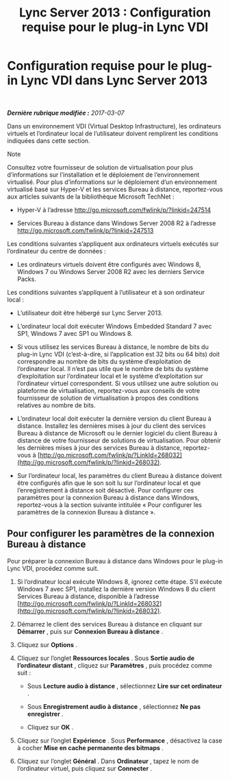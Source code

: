 ﻿---
title: 'Lync Server 2013 : Configuration requise pour le plug-in Lync VDI'
TOCTitle: Configuration requise pour le plug-in Lync VDI
ms:assetid: da25a976-7624-4dfc-b332-9c4db4ee78da
ms:mtpsurl: https://technet.microsoft.com/fr-fr/library/JJ205304(v=OCS.15)
ms:contentKeyID: 49299025
ms.date: 03/07/2017
mtps_version: v=OCS.15
ms.translationtype: HT
---

# Configuration requise pour le plug-in Lync VDI dans Lync Server 2013

 

_**Dernière rubrique modifiée :** 2017-03-07_

Dans un environnement VDI (Virtual Desktop Infrastructure), les ordinateurs virtuels et l’ordinateur local de l’utilisateur doivent remplirent les conditions indiquées dans cette section.

> [!note]  
> Consultez votre fournisseur de solution de virtualisation pour plus d’informations sur l’installation et le déploiement de l’environnement virtualisé. Pour plus d’informations sur le déploiement d’un environnement virtualisé basé sur Hyper-V et les services Bureau à distance, reportez-vous aux articles suivants de la bibliothèque Microsoft TechNet :<ul>
> <li><p>Hyper-V à l’adresse <a href="http://go.microsoft.com/fwlink/p/?linkid=247514" class="uri">http://go.microsoft.com/fwlink/p/?linkid=247514</a></p></li>
> <li><p>Services Bureau à distance dans Windows Server 2008 R2 à l’adresse <a href="http://go.microsoft.com/fwlink/p/?linkid=247513" class="uri">http://go.microsoft.com/fwlink/p/?linkid=247513</a></p></li></ul>


Les conditions suivantes s’appliquent aux ordinateurs virtuels exécutés sur l’ordinateur du centre de données :

  - Les ordinateurs virtuels doivent être configurés avec Windows 8, Windows 7 ou Windows Server 2008 R2 avec les derniers Service Packs.

Les conditions suivantes s’appliquent à l’utilisateur et à son ordinateur local :

  - L’utilisateur doit être hébergé sur Lync Server 2013.

  - L’ordinateur local doit exécuter Windows Embedded Standard 7 avec SP1, Windows 7 avec SP1 ou Windows 8.

  - Si vous utilisez les services Bureau à distance, le nombre de bits du plug-in Lync VDI (c’est-à-dire, si l’application est 32 bits ou 64 bits) doit correspondre au nombre de bits du système d’exploitation de l’ordinateur local. Il n’est pas utile que le nombre de bits du système d’exploitation sur l’ordinateur local et le système d’exploitation sur l’ordinateur virtuel correspondent. Si vous utilisez une autre solution ou plateforme de virtualisation, reportez-vous aux conseils de votre fournisseur de solution de virtualisation à propos des conditions relatives au nombre de bits.

  - L’ordinateur local doit exécuter la dernière version du client Bureau à distance. Installez les dernières mises à jour du client des services Bureau à distance de Microsoft ou le dernier logiciel du client Bureau à distance de votre fournisseur de solutions de virtualisation. Pour obtenir les dernières mises à jour des services Bureau à distance, reportez-vous à [http://go.microsoft.com/fwlink/p/?LinkId=268032](http://go.microsoft.com/fwlink/p/?linkid=268032).

  - Sur l’ordinateur local, les paramètres du client Bureau à distance doivent être configurés afin que le son soit lu sur l’ordinateur local et que l’enregistrement à distance soit désactivé. Pour configurer ces paramètres pour la connexion Bureau à distance dans Windows, reportez-vous à la section suivante intitulée « Pour configurer les paramètres de la connexion Bureau à distance ».

## Pour configurer les paramètres de la connexion Bureau à distance

Pour préparer la connexion Bureau à distance dans Windows pour le plug-in Lync VDI, procédez comme suit.

1.  Si l’ordinateur local exécute Windows 8, ignorez cette étape. S’il exécute Windows 7 avec SP1, installez la dernière version Windows 8 du client Services Bureau à distance, disponible à l’adresse [http://go.microsoft.com/fwlink/p/?LinkId=268032](http://go.microsoft.com/fwlink/p/?linkid=268032).

2.  Démarrez le client des services Bureau à distance en cliquant sur **Démarrer** , puis sur **Connexion Bureau à distance** .

3.  Cliquez sur **Options** .

4.  Cliquez sur l’onglet **Ressources locales** . Sous **Sortie audio de l’ordinateur distant** , cliquez sur **Paramètres** , puis procédez comme suit :
    
      - Sous **Lecture audio à distance** , sélectionnez **Lire sur cet ordinateur** .
    
      - Sous **Enregistrement audio à distance** , sélectionnez **Ne pas enregistrer** .
    
      - Cliquez sur **OK** .

5.  Cliquez sur l’onglet **Expérience** . Sous **Performance** , désactivez la case à cocher **Mise en cache permanente des bitmaps** .

6.  Cliquez sur l’onglet **Général** . Dans **Ordinateur** , tapez le nom de l’ordinateur virtuel, puis cliquez sur **Connecter** .

